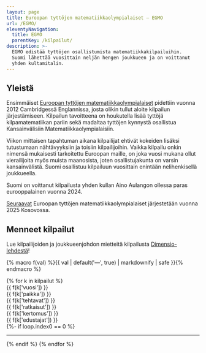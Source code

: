 ```yaml
---
layout: page
title: Euroopan tyttöjen matematiikkaolympialaiset – EGMO
url: /EGMO/
eleventyNavigation:
  title: EGMO
  parentKey: /kilpailut/
description: >-
  EGMO edistää tyttöjen osallistumista matematiikkakilpailuihin.
  Suomi lähettää vuosittain neljän hengen joukkueen ja on voittanut
  yhden kultamitalin.
---
```


## Yleistä

Ensimmäiset [Euroopan tyttöjen matematiikkaolympialaiset](https://www.egmo.org/)
pidettiin vuonna 2012 Cambridgessä Englannissa, josta olikin tullut aloite kilpailun järjestämiseen. 
Kilpailun tavoitteena on houkutella lisää tyttöjä kilpamatematiikan pariin sekä madaltaa tyttöjen kynnystä
osallistua Kansainvälisiin Matematiikkaolympialaisiin. 

Viikon mittaisen tapahtuman aikana kilpailijat ehtivät kokeiden lisäksi tutustumaan nähtävyyksiin
ja toisiin kilpailijoihin. Vaikka kilpailu onkin nimensä mukaisesti tarkoitettu Euroopan maille,
on joka vuosi mukana ollut vierailijoita myös muista maanosista, joten osallistujakunta on varsin kansainvälistä.
Suomi osallistuu kilpailuun vuosittain enintään nelihenkisellä joukkueella.

Suomi on voittanut kilpailusta yhden kullan Aino Aulangon ollessa paras eurooppalainen vuonna 2024. 

[Seuraavat](https://www.egmo.org/egmos/egmo14/) Euroopan tyttöjen matematiikkaolympialaiset järjestetään vuonna 2025 Kosovossa.

## Menneet kilpailut

Lue kilpailijoiden ja joukkueenjohdon mietteitä kilpailusta [Dimensio-lehdestä](https://dimensiolehti.fi/?s=egmo)!

{% macro f(val) %}{{ val | default('&mdash;', true) | markdownify | safe }}{% endmacro %}

<div role="list">
{% for k in kilpailut %}
<div class="row flex-wrap mb-2" role="listitem">
<div class="col-1 col-lg-1">{{ f(k['vuosi']) }}</div>
<div class="col-3 col-lg-2">{{ f(k['paikka']) }}</div>
<div class="col-2 col-lg-1">{{ f(k['tehtavat']) }}</div>
<div class="col-3 col-lg-2">{{ f(k['ratkaisut']) }}</div>
<div class="col-3 col-lg-1">{{ f(k['kertomus']) }}</div>
<div class="col-12 col-sm-11 offset-sm-1 col-lg-4">{{ f(k['edustajat']) }}</div>
</div>
{%- if loop.index0 == 0 %}<hr>{% endif %}
{% endfor %}
</div>
